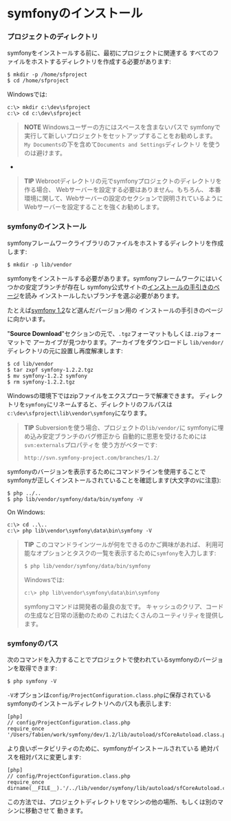 symfonyのインストール
====================

### プロジェクトのディレクトリ

symfonyをインストールする前に、最初にプロジェクトに関連する
すべてのファイルをホストするディレクトリを作成する必要があります:

    $ mkdir -p /home/sfproject
    $ cd /home/sfproject

Windowsでは:

    c:\> mkdir c:\dev\sfproject
    c:\> cd c:\dev\sfproject

>**NOTE**
>Windowsユーザーの方にはスペースを含まないパスで
>symfonyで実行して新しいプロジェクトをセットアップすることをお勧めします。
>`My Documents`の下を含めて`Documents and Settings`ディレクトリ
>を使うのは避けます。

-

>**TIP**
>Webrootディレクトリの元でsymfonyプロジェクトのディレクトリを作る場合、
>Webサーバーを設定する必要はありません。もちろん、
>本番環境に関して、Webサーバーの設定のセクションで説明されているように
>Webサーバーを設定することを強くお勧めします。

### symfonyのインストール

symfonyフレームワークライブラリのファイルをホストするディレクトリを作成します:

    $ mkdir -p lib/vendor

symfonyをインストールする必要があります。symfonyフレームワークにはいくつかの安定ブランチが存在し
symfony公式サイトの[インストールの手引きのページ](http://www.symfony-project.org/installation)を読み
インストールしたいブランチを選ぶ必要があります。


たとえば[symfony 1.2](http://www.symfony-project.org/installation/1_2)など選んだバージョン用の
インストールの手引きのページに向かいます。

"**Source Download**"セクションの元で、`.tgz`フォーマットもしくは`.zip`フォーマットで
アーカイブが見つかります。アーカイブをダウンロードし
`lib/vendor/`ディレクトリの元に設置し再度解凍します:

    $ cd lib/vendor
    $ tar zxpf symfony-1.2.2.tgz
    $ mv symfony-1.2.2 symfony
    $ rm symfony-1.2.2.tgz

Windowsの環境下ではzipファイルをエクスプローラで解凍できます。
ディレクトリを`symfony`にリネームすると、ディレクトリのフルパスは
`c:\dev\sfproject\lib\vendor\symfony`になります。

>**TIP**
>Subversionを使う場合、プロジェクトの`lib/vendor/`に
>symfonyに埋め込み安定ブランチのバグ修正から
>自動的に恩恵を受けるためには`svn:externals`プロパティを
>使う方がベターです:
>
>     http://svn.symfony-project.com/branches/1.2/

symfonyのバージョンを表示するためにコマンドラインを使用することで
symfonyが正しくインストールされていることを確認します(大文字の`V`に注意):

    $ php ../..
    $ php lib/vendor/symfony/data/bin/symfony -V

On Windows:

    c:\> cd ..\..
    c:\> php lib\vendor\symfony\data\bin\symfony -V

>**TIP**
>このコマンドラインツールが何をできるのかご興味があれば、
>利用可能なオプションとタスクの一覧を表示するために`symfony`を入力します:
>
>     $ php lib/vendor/symfony/data/bin/symfony
>
>Windowsでは:
>
>     c:\> php lib\vendor\symfony\data\bin\symfony
>
>symfonyコマンドは開発者の最良の友です。
>キャッシュのクリア、コードの生成など日常の活動のための
>これはたくさんのユーティリティを提供します。

### symfonyのパス

次のコマンドを入力することでプロジェクトで使われているsymfonyのバージョンを取得できます:

    $ php symfony -V

`-V`オプションは`config/ProjectConfiguration.class.php`に保存されている
symfonyのインストールディレクトリへのパスも表示します:

    [php]
    // config/ProjectConfiguration.class.php
    require_once '/Users/fabien/work/symfony/dev/1.2/lib/autoload/sfCoreAutoload.class.php';

より良いポータビリティのために、symfonyがインストールされている
絶対パスを相対パスに変更します:

    [php]
    // config/ProjectConfiguration.class.php
    require_once dirname(__FILE__).'/../lib/vendor/symfony/lib/autoload/sfCoreAutoload.class.php';

この方法では、プロジェクトディレクトリをマシンの他の場所、もしくは別のマシンに移動させて
動きます。
